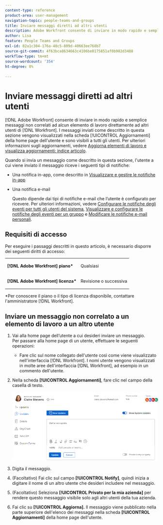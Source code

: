 ```yaml
---
content-type: reference
product-area: user-management
navigation-topic: people-teams-and-groups
title: Inviare messaggi diretti ad altri utenti
description: Adobe Workfront consente di inviare in modo rapido e semplice messaggi non correlati a qualsiasi elemento di lavoro direttamente ad altri utenti di Workfront.
author: Lisa
feature: People Teams and Groups
exl-id: 82a1c304-176a-48c5-809d-40663ee768b7
source-git-commit: 4f63bca8634663c4106be0175851af0b982d3408
workflow-type: tm+mt
source-wordcount: '354'
ht-degree: 0%

---
```


# Inviare messaggi diretti ad altri utenti

[!DNL Adobe Workfront] consente di inviare in modo rapido e semplice messaggi non correlati ad alcun elemento di lavoro direttamente ad altri utenti di [!DNL Workfront]. I messaggi inviati come descritto in questa sezione vengono visualizzati nella scheda [!UICONTROL Aggiornamenti] della home page dell&#39;utente e sono visibili a tutti gli utenti. Per ulteriori informazioni sugli aggiornamenti, vedere [Aggiorna elementi di lavoro e visualizza aggiornamenti: indice articolo](../../workfront-basics/updating-work-items-and-viewing-updates/update-work-items-and-view-updates.md).

Quando si invia un messaggio come descritto in questa sezione, l&#39;utente a cui viene inviato il messaggio riceve i seguenti tipi di notifiche:

* Una notifica in-app, come descritto in [Visualizzare e gestire le notifiche in-app](../../workfront-basics/using-notifications/view-and-manage-in-app-notifications.md)
* Una notifica e-mail

  Questo dipende dai tipi di notifiche e-mail che l’utente è configurato per ricevere. Per ulteriori informazioni, vedere [Configurare le notifiche degli eventi per tutti gli utenti del sistema](../../administration-and-setup/manage-workfront/emails/configure-event-notifications-for-everyone-in-the-system.md), [Visualizzare e configurare le notifiche degli eventi per un gruppo](../../administration-and-setup/manage-groups/create-and-manage-groups/view-and-configure-event-notifications-group.md) e [Modificare le notifiche e-mail personali](../../workfront-basics/using-notifications/activate-or-deactivate-your-own-event-notifications.md).

## Requisiti di accesso

Per eseguire i passaggi descritti in questo articolo, è necessario disporre dei seguenti diritti di accesso:

<table style="table-layout:auto"> 
 <col> 
 </col> 
 <col> 
 </col> 
 <tbody> 
  <tr> 
   <td role="rowheader"><strong>[!DNL Adobe Workfront] piano*</strong></td> 
   <td> <p>Qualsiasi</p> </td> 
  </tr> 
  <tr> 
   <td role="rowheader"><strong>[!DNL Adobe Workfront] licenza*</strong></td> 
   <td> <p>Revisione o successiva</p> </td> 
  </tr> 
 </tbody> 
</table>

&#42;Per conoscere il piano o il tipo di licenza disponibile, contattare l&#39;amministratore [!DNL Workfront].

## Inviare un messaggio non correlato a un elemento di lavoro a un altro utente

1. Vai alla home page dell’utente a cui desideri inviare un messaggio.\
   Per passare alla home page di un utente, effettuare le seguenti operazioni:

   * Fare clic sul nome collegato dell&#39;utente così come viene visualizzato nell&#39;interfaccia [!DNL Workfront]. I nomi utente vengono visualizzati in molte aree dell&#39;interfaccia [!DNL Workfront], ad esempio in un commento dell&#39;utente.

1. Nella scheda **[!UICONTROL Aggiornamenti]**, fare clic nel campo della casella di testo.

   ![Invia un messaggio all&#39;utente nella scheda [!UICONTROL Aggiornamenti]](assets/message-user-NWE.png)

1. Digita il messaggio.
1. (Facoltativo) Fai clic sul campo **[!UICONTROL Notify]**, quindi inizia a digitare il nome di un altro utente che desideri includere nel messaggio.

1. (Facoltativo) Seleziona **[!UICONTROL Privato per la mia azienda]** per rendere questo messaggio visibile solo agli altri utenti della tua azienda.

1. Fai clic su **[!UICONTROL Aggiorna].**
Il messaggio viene pubblicato nella parte superiore dell&#39;elenco dei messaggi nella scheda **[!UICONTROL Aggiornamenti]** della home page dell&#39;utente.
